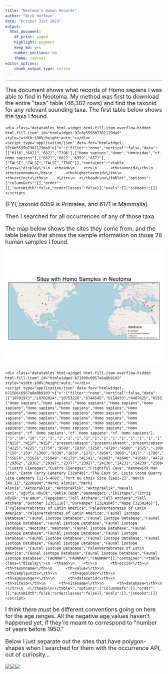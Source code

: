 ```yaml
---
title: "Neotoma's Human Records"
author: "Nick Hoffman"
date: "October 31st 2023"
output:
  html_document:
    df_print: paged
    highlight: pygment
    keep_md: yes
    number_sections: no
    theme: journal
editor_options:
    chunk_output_type: inline
---
```


<style type="text/css">
p {
  font-size:18px;
}

ul {
  font-size:18px;
}

li {
  font-size:18px;
}
table {
   padding: 0;border-collapse: collapse;
   layout: fixed;
   width: 90%; }
table tr {
   border-top: 1px solid #cccccc;
   background-color: white;
   margin: 0;
   padding: 0; }
table tr:nth-child(2n) {
   background-color: #f8f8f8; }
table tr th {
   font-weight: bold;
   border: 1px solid #cccccc;
   margin: 0;
   padding: 6px 13px; }
table tr td {
   border: 1px solid #cccccc;
   margin: 0;
   padding: 6px 13px; }
table tr th :first-child, table tr td :first-child {
   margin-top: 0; }
table tr th :last-child, table tr td :last-child {
   margin-bottom: 0; }
.html-widget {
    margin: auto;
}
</style>

---

This document shows what records of Homo sapiens I was able to find in Neotoma. My method was first to download the entire "taxa" table (46,302 rows) and find the taxonid for any relevant sounding taxa. The first table below shows the taxa I found.



```{=html}
<div class="datatables html-widget html-fill-item-overflow-hidden html-fill-item" id="htmlwidget-97c0e5595b7301129da9" style="width:100%;height:auto;"></div>
<script type="application/json" data-for="htmlwidget-97c0e5595b7301129da9">{"x":{"filter":"none","vertical":false,"data":[["6116","6821","6822","7196"],["Homo sapiens","Homo","Hominidae","cf. Homo sapiens"],["6821","6822","6359","6171"],["FALSE","FALSE","FALSE","TRUE"]],"container":"<table class=\"display\">\n  <thead>\n    <tr>\n      <th>taxonid<\/th>\n      <th>taxonname<\/th>\n      <th>highertaxonid<\/th>\n      <th>extinct<\/th>\n    <\/tr>\n  <\/thead>\n<\/table>","options":{"columnDefs":[],"order":[],"autoWidth":false,"orderClasses":false}},"evals":[],"jsHooks":[]}</script>
```

(FYI, taxonid 6359 is Primates, and 6171 is Mammalia)

Then I searched for all occurrences of any of those taxa. 

The map below shows the sites they come from, and the table below that shows the sample information on those 28 human samples I found.

![](neoHomo_files/figure-html/occurrences-1.png)<!-- -->
```{=html}
<div class="datatables html-widget html-fill-item-overflow-hidden html-fill-item" id="htmlwidget-b71506c6957e8a8b9103" style="width:100%;height:auto;"></div>
<script type="application/json" data-for="htmlwidget-b71506c6957e8a8b9103">{"x":{"filter":"none","vertical":false,"data":[["10701973","10702024","10753226","5744545","6114933","6487625","6555181","6599214","6898066","9571220","9571221","8417492","8417619","8417620","9592405","9591858","8418001","8417538","8418169","8418444","8418541","10714599","10715912","10715913","10715918","962924","964550","926195"],["Homo sapiens","Homo sapiens","Homo sapiens","Homo sapiens","Homo sapiens","Homo sapiens","Homo sapiens","Homo sapiens","Homo sapiens","Homo sapiens","Homo sapiens","Homo sapiens","Homo sapiens","Homo sapiens","Homo sapiens","Homo sapiens","Homo sapiens","Homo sapiens","Homo sapiens","Homo sapiens","Homo sapiens","Homo sapiens","Homo sapiens","Homo sapiens","Homo sapiens","cf. Homo sapiens","cf. Homo sapiens","cf. Homo sapiens"],["1","10","10","1","1","1","1","1","1","1","1","1","1","1","1","1","1","1","1","1","1","1","1","1","1","1","1","2"],["NISP","NISP","NISP","present/absent","present/absent","present/absent","present/absent","present/absent","present/absent","NISP","NISP","NISP","NISP","NISP","NISP","NISP","NISP","NISP","NISP","NISP","NISP","presence/absence","NISP","NISP","NISP","present/absent","present/absent","NISP"],["4225","4225","11750","9580","1830","1250","4720","4500","1625","-2000","-2000","7444","8250","7750","9280","-5500","5450","4450","-4000","-3000","-3600","6480","-1650","-1800","-1400","1170","2200","1990"],["150","150","1380","9330","1850","1275","3950","3800","1817","-1700","-1700","6800","7550","7550","8610","-5000","3950","4150","-1700","-2100","1300","4500","-1300","-1650","-1300","1170","1650","1880"],["55876","55876","55949","41179","41541","42003","42640","42666","44726","52491","52491","48820","48824","48824","52576","52572","48828","48822","48830","48832","48834","55899","55908","55908","55908","7474","7638","5083"],["29362","29362","29397","23777","23927","24130","24231","24239","25894","28207","28207","27290","27290","27290","28237","28235","27293","27291","27294","27295","27296","29374","29380","29380","29380","6119","6284","4002"],["Cuatro Cienegas","Cuatro Cienegas","Frightful Cave","Kennewick Man Site","Eaton Ferry Cemetery [31Wr4b]","The East St. Louis Stone Quarry Site Cemetery [11-S-468]","Port au Choix Site [EeBi-2]","Nevin [40.1]","22OK904","Marki Alonia","Marki Alonia","Aktopraklık","Aktopraklık","Aktopraklık","Nevali Cori","Uğurlu Höyük","Bakla Tepe","Bademağacı","İkiztepe","Titriş Höyük","Ya'amun","Tepexpan","Tell Atchana","Tell Atchana","Tell Atchana","Butcher [23CL118]","Burkemper [23LN104]","Naze [32SN246]"],["PaleoVertebrates of Latin America","PaleoVertebrates of Latin America","PaleoVertebrates of Latin America","Faunal Isotope Database","Faunal Isotope Database","Faunal Isotope Database","Faunal Isotope Database","Faunal Isotope Database","Faunal Isotope Database","Neotoma","Neotoma","Faunal Isotope Database","Faunal Isotope Database","Faunal Isotope Database","Faunal Isotope Database","Faunal Isotope Database","Faunal Isotope Database","Faunal Isotope Database","Faunal Isotope Database","Faunal Isotope Database","Faunal Isotope Database","PaleoVertebrates of Latin America","Faunal Isotope Database","Faunal Isotope Database","Faunal Isotope Database","FAUNMAP","FAUNMAP","FAUNMAP"]],"container":"<table class=\"display\">\n  <thead>\n    <tr>\n      <th>occid<\/th>\n      <th>taxonname<\/th>\n      <th>value<\/th>\n      <th>sampleunits<\/th>\n      <th>ageolder<\/th>\n      <th>ageyounger<\/th>\n      <th>datasetid<\/th>\n      <th>siteid<\/th>\n      <th>sitename<\/th>\n      <th>database<\/th>\n    <\/tr>\n  <\/thead>\n<\/table>","options":{"columnDefs":[],"order":[],"autoWidth":false,"orderClasses":false}},"evals":[],"jsHooks":[]}</script>
```

I think there must be different conventions going on here for the age ranges. All the negative age values haven't happened yet, if they're meant to correspond to "number of years before 1950." 


Below I just separate out the sites that have polygon-shapes when I searched for them with the occurrence API, out of curiosity...

![](neoHomo_files/figure-html/polygons-1.png)<!-- -->![](neoHomo_files/figure-html/polygons-2.png)<!-- -->![](neoHomo_files/figure-html/polygons-3.png)<!-- -->
